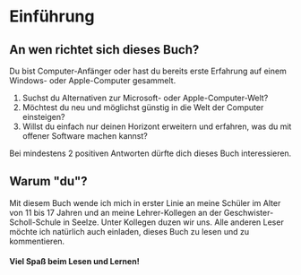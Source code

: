 # Einführung

## An wen richtet sich dieses Buch?

Du bist Computer-Anfänger oder hast du bereits erste Erfahrung auf einem Windows- oder Apple-Computer gesammelt.

1. Suchst du Alternativen zur Microsoft- oder Apple-Computer-Welt?
2. Möchtest du neu und möglichst günstig in die Welt der Computer einsteigen?
3. Willst du einfach nur deinen Horizont erweitern und erfahren, was du mit offener Software machen kannst?

Bei mindestens 2 positiven Antworten dürfte dich dieses Buch interessieren.

## Warum "du"?

Mit diesem Buch wende ich mich in erster Linie an meine Schüler im Alter von 11 bis 17 Jahren und an meine Lehrer-Kollegen an der Geschwister-Scholl-Schule in Seelze. Unter Kollegen duzen wir uns. Alle anderen Leser möchte ich natürlich auch einladen, dieses Buch zu lesen und zu kommentieren. 

#### Viel Spaß beim Lesen und Lernen!



